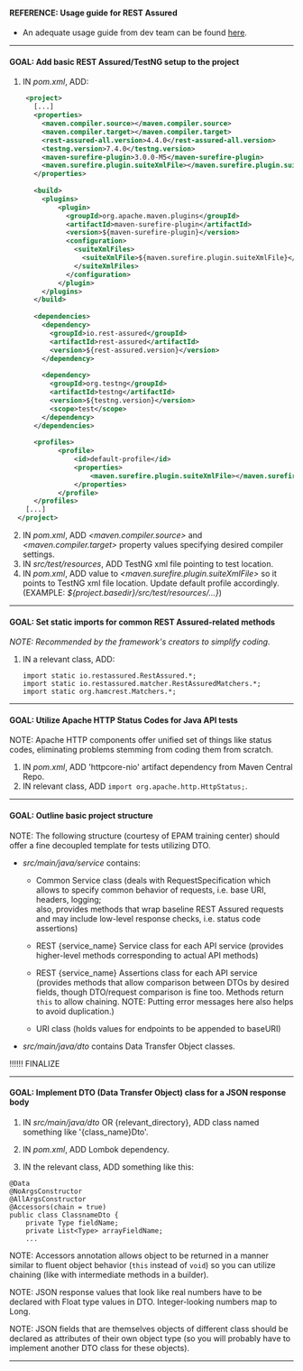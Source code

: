 #### REFERENCE: Usage guide for REST Assured

- An adequate usage guide from dev team can be found [here](https://github.com/rest-assured/rest-assured/wiki/Usage).
------------

#### GOAL: Add basic REST Assured/TestNG setup to the project

1. IN *pom.xml*, ADD:

```xml
    <project>
      [...] 
      <properties>
        <maven.compiler.source></maven.compiler.source>
        <maven.compiler.target></maven.compiler.target>
        <rest-assured-all.version>4.4.0</rest-assured-all.version>
        <testng.version>7.4.0</testng.version>
        <maven-surefire-plugin>3.0.0-M5</maven-surefire-plugin>
        <maven.surefire.plugin.suiteXmlFile></maven.surefire.plugin.suiteXmlFile>
      </properties>
    
      <build>
        <plugins>
            <plugin>
              <groupId>org.apache.maven.plugins</groupId>
              <artifactId>maven-surefire-plugin</artifactId>
              <version>${maven-surefire-plugin}</version>
              <configuration>
                <suiteXmlFiles>
                  <suiteXmlFile>${maven.surefire.plugin.suiteXmlFile}</suiteXmlFile>
                </suiteXmlFiles>
              </configuration>
            </plugin>
        </plugins>
      </build>
    
      <dependencies>
        <dependency>
          <groupId>io.rest-assured</groupId>
          <artifactId>rest-assured</artifactId>
          <version>${rest-assured.version}</version>
        </dependency>
    
        <dependency>
          <groupId>org.testng</groupId>
          <artifactId>testng</artifactId>
          <version>${testng.version}</version>
          <scope>test</scope>
        </dependency>
      </dependencies>
      
      <profiles>
            <profile>
                <id>default-profile</id>
                <properties>
                    <maven.surefire.plugin.suiteXmlFile></maven.surefire.plugin.suiteXmlFile>
                </properties>
            </profile>
      </profiles>
    [...]
  </project>
```

2. IN *pom.xml*, ADD _<maven.compiler.source>_ and _<maven.compiler.target>_ 
   property values specifying desired compiler settings.
3. IN *src/test/resources*, ADD TestNG xml file pointing to test location.
4. IN *pom.xml*, ADD value to _<maven.surefire.plugin.suiteXmlFile>_ 
   so it points to TestNG xml file location. Update default profile accordingly.
   (EXAMPLE: _${project.basedir}/src/test/resources/...}_)
   
   
--------
#### GOAL: Set static imports for common REST Assured-related methods

*NOTE: Recommended by the framework's creators to simplify coding.*

1. IN a relevant class, ADD:
   ```
   import static io.restassured.RestAssured.*;
   import static io.restassured.matcher.RestAssuredMatchers.*;
   import static org.hamcrest.Matchers.*;
   ```
   
----------

#### GOAL: Utilize Apache HTTP Status Codes for Java API tests

NOTE: Apache HTTP components offer unified set of things like status codes,
        eliminating problems stemming from coding them from scratch.
  
1. IN *pom.xml*, ADD 'httpcore-nio' artifact dependency from Maven Central Repo.
2. IN relevant class, ADD `import org.apache.http.HttpStatus;`.
   
----------

#### GOAL: Outline basic project structure

NOTE: The following structure (courtesy of EPAM training center) 
      should offer a fine decoupled template for tests utilizing DTO.

* *src/main/java/service* contains:
  - Common Service class 
    (deals with RequestSpecification which allows to
    specify common behavior of requests, i.e. base URI, headers, logging; <br>
    also, provides methods that wrap baseline REST Assured requests and
    may include low-level response checks, i.e. status code assertions)
  - REST {service_name} Service class for each API service 
    (provides higher-level methods corresponding to actual API methods)
  - REST {service_name} Assertions class for each API service 
    (provides methods that allow comparison between DTOs by desired fields, 
    though DTO/request comparison is fine too. Methods return `this` to allow chaining.
    NOTE: Putting error messages here also helps to avoid duplication.)
    
  - URI class (holds values for endpoints to be appended to baseURI)
    
* *src/main/java/dto* contains Data Transfer Object classes.
    
 !!!!!! FINALIZE

-----------

#### GOAL: Implement DTO (Data Transfer Object) class for a JSON response body

1. IN *src/main/java/dto* OR {relevant_directory}, ADD class named
   something like '{class_name}Dto'.
   
2. IN *pom.xml*, ADD Lombok dependency.

3. IN the relevant class, ADD something like this:

```
@Data
@NoArgsConstructor
@AllArgsConstructor
@Accessors(chain = true)
public class ClassnameDto {
	private Type fieldName;
	private List<Type> arrayFieldName;
	...
```

NOTE: Accessors annotation allows object to be returned in a manner similar
      to fluent object behavior (`this` instead of `void`) so you can utilize chaining 
      (like with intermediate methods in a builder).

NOTE: JSON response values that look like real numbers have to 
      be declared with Float type values in DTO. Integer-looking
      numbers map to Long.

NOTE: JSON fields that are themselves objects of different class
      should be declared as attributes of their own object type (so you
      will probably have to implement another DTO class for these objects).

------------
   


